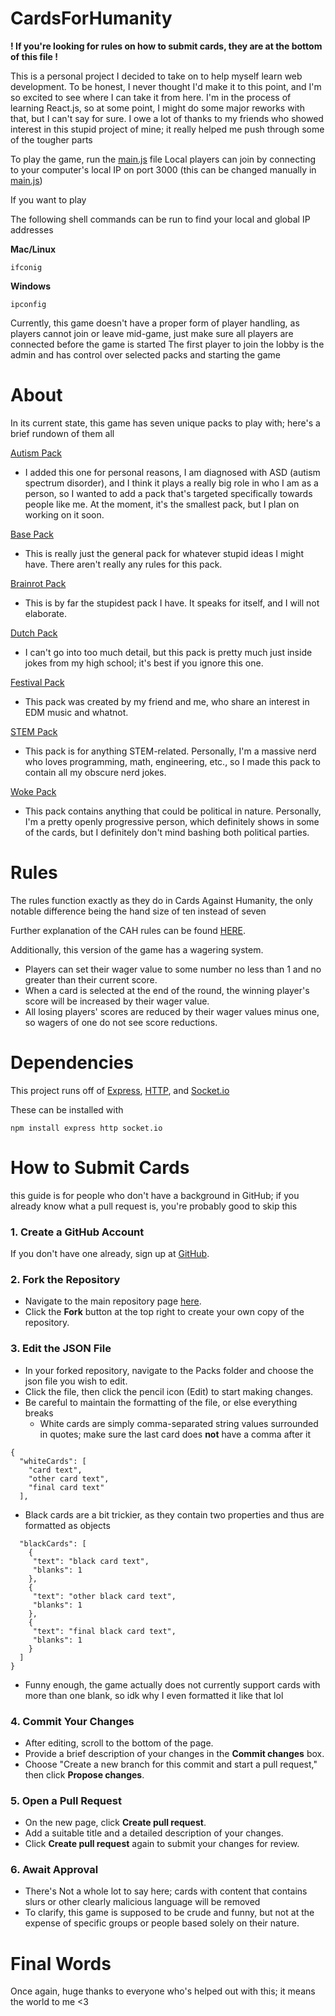 # CardsForHumanity
__! If you're looking for rules on how to submit cards, they are at the bottom of this file !__

This is a personal project I decided to take on to help myself learn web development.
To be honest, I never thought I'd make it to this point, and I'm so excited to see where I can take it from here.
I'm in the process of learning React.js, so at some point, I might do some major reworks with that, but I can't say for sure.
I owe a lot of thanks to my friends who showed interest in this stupid project of mine; it really helped me push through some of the tougher parts

To play the game, run the [main.js](main.js) file
Local players can join by connecting to your computer's local IP on port 3000 (this can be changed manually in [main.js](main.js))

If you want to play 

The following shell commands can be run to find your local and global IP addresses

**Mac/Linux**
```
ifconig
```
**Windows** 
```
ipconfig
```

Currently, this game doesn't have a proper form of player handling, as players cannot join or leave mid-game,
just make sure all players are connected before the game is started
The first player to join the lobby is the admin and has control over selected packs and starting the game

# About
In its current state, this game has seven unique packs to play with; here's a brief rundown of them all

[Autism Pack](autismPack.json)
 - I added this one for personal reasons, I am diagnosed with ASD (autism spectrum disorder), and I think it plays a really big role in who I am as a person, so I wanted to add a pack that's targeted specifically towards people like me. At the moment, it's the smallest pack, but I plan on working on it soon.

[Base Pack](basePack.json)
 - This is really just the general pack for whatever stupid ideas I might have. There aren't really any rules for this pack.

[Brainrot Pack](brainrotPack.json)
 - This is by far the stupidest pack I have. It speaks for itself, and I will not elaborate.

[Dutch Pack](dutchPack.json)
 - I can't go into too much detail, but this pack is pretty much just inside jokes from my high school; it's best if you ignore this one.

[Festival Pack](festivalPack.json)
 - This pack was created by my friend and me, who share an interest in EDM music and whatnot.

[STEM Pack](stemPack.json)
 - This pack is for anything STEM-related. Personally, I'm a massive nerd who loves programming, math, engineering, etc., so I made this pack to contain all my obscure nerd jokes.

[Woke Pack](wokePack.json)
 - This pack contains anything that could be political in nature. Personally, I'm a pretty openly progressive person, which definitely shows in some of the cards, but I definitely don't mind bashing both political parties.


# Rules

The rules function exactly as they do in Cards Against Humanity, the only notable difference being the hand size of ten instead of seven

Further explanation of the CAH rules can be found [HERE](https://s3.amazonaws.com/cah/CAH_Rules.pdf).

Additionally, this version of the game has a wagering system.
 - Players can set their wager value to some number no less than 1 and no greater than their current score.
 - When a card is selected at the end of the round, the winning player's score will be increased by their wager value.
 - All losing players' scores are reduced by their wager values minus one, so wagers of one do not see score reductions.

# Dependencies

This project runs off of [Express](https://github.com/expressjs/expressjs.com),  [HTTP](https://nodejs.org/api/http.html), and [Socket.io](https://github.com/socketio/socket.io)

These can be installed with
```
npm install express http socket.io
```

# How to Submit Cards
this guide is for people who don't have a background in GitHub; if you already know what a pull request is, you're probably good to skip this

### 1. **Create a GitHub Account**
If you don't have one already, sign up at [GitHub](https://github.com).

### 2. **Fork the Repository**
- Navigate to the main repository page [here](https://github.com/Foocett/CardsForHumanity).
- Click the **Fork** button at the top right to create your own copy of the repository.

### 3. **Edit the JSON File**
- In your forked repository, navigate to the Packs folder and choose the json file you wish to edit.
- Click the file, then click the pencil icon (Edit) to start making changes.
- Be careful to maintain the formatting of the file, or else everything breaks
  - White cards are simply comma-separated string values surrounded in quotes; make sure the last card does **not** have a comma after it
```
{
  "whiteCards": [
    "card text",
    "other card text",
    "final card text"
  ],
```
  - Black cards are a bit trickier, as they contain two properties and thus are formatted as objects
```
  "blackCards": [
    {
     "text": "black card text",
     "blanks": 1
    },
    {
     "text": "other black card text",
     "blanks": 1
    },
    {
     "text": "final black card text",
     "blanks": 1
    }
  ]
}
```
  - Funny enough, the game actually does not currently support cards with more than one blank, so idk why I even formatted it like that lol

### 4. **Commit Your Changes**
- After editing, scroll to the bottom of the page.
- Provide a brief description of your changes in the **Commit changes** box.
- Choose "Create a new branch for this commit and start a pull request," then click **Propose changes**.

### 5. **Open a Pull Request**
- On the new page, click **Create pull request**.
- Add a suitable title and a detailed description of your changes.
- Click **Create pull request** again to submit your changes for review.

### 6. **Await Approval**
 - There's Not a whole lot to say here; cards with content that contains slurs or other clearly malicious language will be removed
 - To clarify, this game is supposed to be crude and funny, but not at the expense of specific groups or people based solely on their nature.


# Final Words

Once again, huge thanks to everyone who's helped out with this; it means the world to me <3
